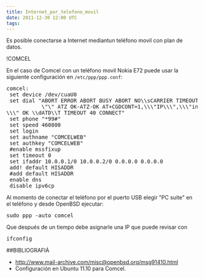 ```yaml
---
title: Internet_por_telefono_movil
date: 2011-12-30 12:00 UTC
tags:
---
```

Es posible conectarse a Internet mediantun teléfono movil con plan de datos.


!COMCEL

En el caso de Comcel con un teléfono movil Nokia E72 puede usar la siguiente configuración en ```/etc/ppp/ppp.conf```:
<pre>
comcel:
 set device /dev/cuaU0
 set dial "ABORT ERROR ABORT BUSY ABORT NO\\sCARRIER TIMEOUT 5 \
           \"\" ATZ OK-ATZ-OK AT+CGDCONT=1,\\\"IP\\\",\\\"internet.comcel.com.co
\\\" OK \\dATD\\T TIMEOUT 40 CONNECT"
 set phone "*99#"
 set speed 460800
 set login
 set authname "COMCELWEB"
 set authkey "COMCELWEB"
 #enable mssfixup
 set timeout 0
 set ifaddr 10.0.0.1/0 10.0.0.2/0 0.0.0.0 0.0.0.0
 add! default HISADDR
 #add default HISADDR
 enable dns
 disable ipv6cp
</pre>

Al momento de conectar el teléfono por el puerto USB elegir "PC suite" en el teléfono y desde OpenBSD ejecutar:
<pre>
sudo ppp -auto comcel
</pre>
Que después de un tiempo debe asignarle una IP que puede revisar con
<pre>
ifconfig
</pre>



##BIBLIOGRAFIÁ

* http://www.mail-archive.com/misc@openbsd.org/msg91410.html
* Configuración en Ubuntu 11.10 para Comcel.
